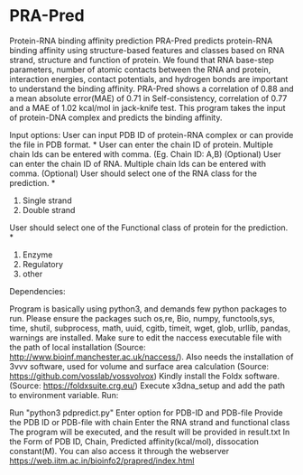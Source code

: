 # PRA-Pred
Protein-RNA binding affinity prediction
PRA-Pred predicts protein-RNA binding affinity using structure-based features and classes based on RNA strand, structure and function of protein. We found that RNA base-step parameters, number of atomic contacts between the RNA and protein, interaction energies, contact potentials, and hydrogen bonds are important to understand the binding affinity. PRA-Pred shows a correlation of 0.88 and a mean absolute error(MAE) of 0.71 in Self-consistency, correlation of 0.77 and a MAE of 1.02 kcal/mol in jack-knife test.
This program takes the input of protein-DNA complex and predicts the binding affinity.

Input options: User can input PDB ID of protein-RNA complex or can provide the file in PDB format. * User can enter the chain ID of protein. Multiple chain Ids can be entered with comma. (Eg. Chain ID: A,B) (Optional) User can enter the chain ID of RNA. Multiple chain Ids can be entered with comma. (Optional) User should select one of the RNA class for the prediction. *

1. Single strand
2. Double strand

User should select one of the Functional class of protein for the prediction. *
1. Enzyme
2. Regulatory
3. other 

Dependencies:

Program is basically using python3, and demands few python packages to run.
Please ensure the packages such os,re, Bio, numpy, functools,sys, time, shutil, subprocess, math, uuid, cgitb, timeit, wget, glob, urllib, pandas, warnings are installed.
Make sure to edit the naccess executable file with the path of local installation (Source: http://www.bioinf.manchester.ac.uk/naccess/).
Also needs the installation of 3vvv software, used for volume and surface area calculation (Source: https://github.com/vosslab/vossvolvox)
Kindly install the Foldx software. (Source: https://foldxsuite.crg.eu/)
Execute x3dna_setup and add the path to environment variable.
Run:

Run "python3 pdpredict.py"
Enter option for PDB-ID and PDB-file
Provide the PDB ID or PDB-file with chain
Enter the RNA strand and functional class
The program will be executed, and the result will be provided in result.txt In the Form of PDB ID, Chain, Predicted affinity(kcal/mol), dissocation constant(M). You can also access it through the webserver https://web.iitm.ac.in/bioinfo2/prapred/index.html
